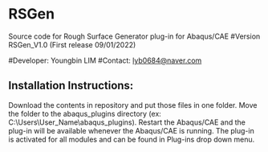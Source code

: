 # RSGen
Source code for Rough Surface Generator plug-in for Abaqus/CAE
#Version RSGen_V1.0 (First release 09/01/2022)

#Developer: Youngbin LIM 
#Contact: lyb0684@naver.com

Installation Instructions:
--------------------------

Download the contents in repository and put those files in one folder. Move the folder to the abaqus_plugins directory 
(ex: C:\Users\User_Name\abaqus_plugins). Restart the Abaqus/CAE and the plug-in will be available whenever the Abaqus/CAE is running. 
The plug-in is activated for all modules and can be found in Plug-ins drop down menu.
